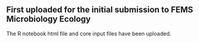 ## First uploaded for the initial submission to FEMS Microbiology Ecology
The R notebook html file and core input files have been uploaded.
